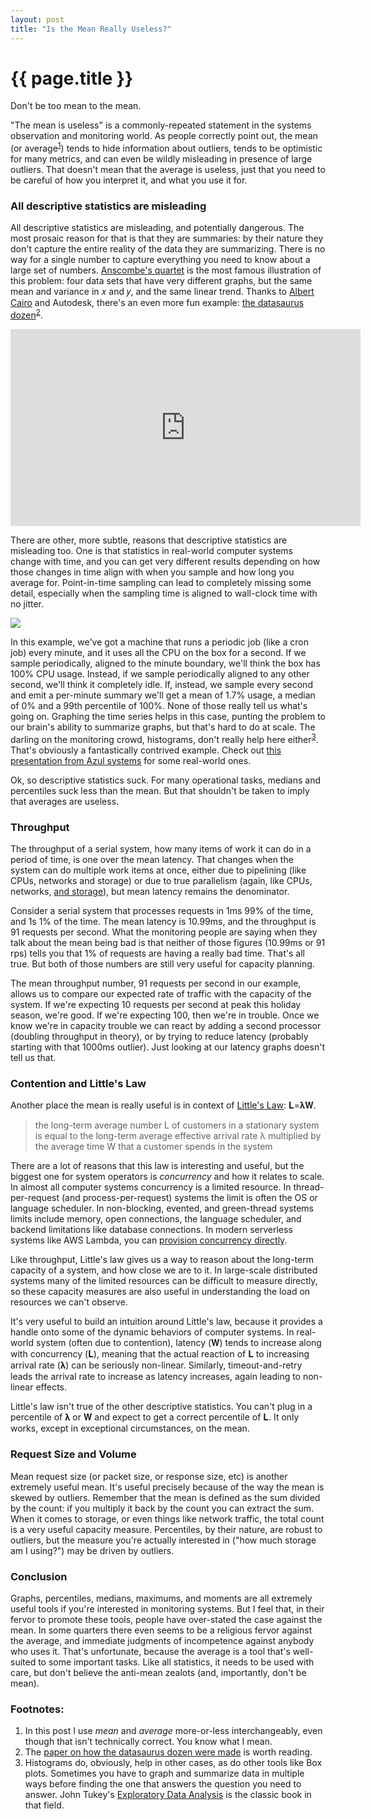 ```yaml
---
layout: post
title: "Is the Mean Really Useless?"
---
```


{{ page.title }}
================

<p class="meta">Don't be too mean to the mean.</p>

"The mean is useless" is a commonly-repeated statement in the systems observation and monitoring world. As people correctly point out, the mean (or average<sup>[1](#foot1)</sup>) tends to hide information about outliers, tends to be optimistic for many metrics, and can even be wildly misleading in presence of large outliers. That doesn't mean that the average is useless, just that you need to be careful of how you interpret it, and what you use it for.

### All descriptive statistics are misleading

All descriptive statistics are misleading, and potentially dangerous. The most prosaic reason for that is that they are summaries: by their nature they don't capture the entire reality of the data they are summarizing. There is no way for a single number to capture everything you need to know about a large set of numbers. [Anscombe's quartet](https://en.wikipedia.org/wiki/Anscombe%27s_quartet) is the most famous illustration of this problem: four data sets that have very different graphs, but the same mean and variance in 𝑥 and 𝑦, and the same linear trend. Thanks to [Albert Cairo](http://www.thefunctionalart.com/2016/08/download-datasaurus-never-trust-summary.html) and Autodesk, there's an even more fun example: [the datasaurus dozen](https://www.autodeskresearch.com/publications/samestats)<sup>[2](#foot2)</sup>.

<iframe width="560" height="315" src="https://www.youtube.com/embed/DbJyPELmhJc" frameborder="0" gesture="media" allow="encrypted-media" allowfullscreen></iframe>

There are other, more subtle, reasons that descriptive statistics are misleading too. One is that statistics in real-world computer systems change with time, and you can get very different results depending on how those changes in time align with when you sample and how long you average for. Point-in-time sampling can lead to completely missing some detail, especially when the sampling time is aligned to wall-clock time with no jitter.

![](https://s3.amazonaws.com/mbrooker-blog-images/cpu_sampling.png)

In this example, we've got a machine that runs a periodic job (like a cron job) every minute, and it uses all the CPU on the box for a second. If we sample periodically, aligned to the minute boundary, we'll think the box has 100% CPU usage. Instead, if we sample periodically aligned to any other second, we'll think it completely idle. If, instead, we sample every second and emit a per-minute summary we'll get a mean of 1.7% usage, a median of 0% and a 99th percentile of 100%. None of those really tell us what's going on. Graphing the time series helps in this case, punting the problem to our brain's ability to summarize graphs, but that's hard to do at scale. The darling on the monitoring crowd, histograms, don't really help here either<sup>[3](#foot3)</sup>. That's obviously a fantastically contrived example. Check out [this presentation from Azul systems](https://www.azul.com/files/HowNotToMeasureLatency_LLSummit_NYC_12Nov2013.pdf) for some real-world ones.

Ok, so descriptive statistics suck. For many operational tasks, medians and percentiles suck less than the mean. But that shouldn't be taken to imply that averages are useless.

### Throughput

The throughput of a serial system, how many items of work it can do in a period of time, is one over the mean latency. That changes when the system can do multiple work items at once, either due to pipelining (like CPUs, networks and storage) or due to true parallelism (again, like CPUs, networks, [and storage](http://brooker.co.za/blog/2014/07/04/iostat-pct.html)), but mean latency remains the denominator.

Consider a serial system that processes requests in 1ms 99% of the time, and 1s 1% of the time. The mean latency is 10.99ms, and the throughput is 91 requests per second. What the monitoring people are saying when they talk about the mean being bad is that neither of those figures (10.99ms or 91 rps) tells you that 1% of requests are having a really bad time. That's all true. But both of those numbers are still very useful for capacity planning.

The mean throughput number, 91 requests per second in our example, allows us to compare our expected rate of traffic with the capacity of the system. If we're expecting 10 requests per second at peak this holiday season, we're good. If we're expecting 100, then we're in trouble. Once we know we're in capacity trouble we can react by adding a second processor (doubling throughput in theory), or by trying to reduce latency (probably starting with that 1000ms outlier). Just looking at our latency graphs doesn't tell us that.

### Contention and Little's Law

Another place the mean is really useful is in context of [Little's Law](https://en.wikipedia.org/wiki/Little%27s_law): 𝐋=𝛌𝐖.

> the long-term average number L of customers in a stationary system is equal to the long-term average effective arrival rate λ multiplied by the average time W that a customer spends in the system

There are a lot of reasons that this law is interesting and useful, but the biggest one for system operators is *concurrency* and how it relates to scale. In almost all computer systems concurrency is a limited resource. In thread-per-request (and process-per-request) systems the limit is often the OS or language scheduler. In non-blocking, evented, and green-thread systems limits include memory, open connections, the language scheduler, and backend limitations like database connections. In modern serverless systems like AWS Lambda, you can [provision concurrency directly](http://docs.aws.amazon.com/lambda/latest/dg/concurrent-executions.html).

Like throughput, Little's law gives us a way to reason about the long-term capacity of a system, and how close we are to it. In large-scale distributed systems many of the limited resources can be difficult to measure directly, so these capacity measures are also useful in understanding the load on resources we can't observe.

It's very useful to build an intuition around Little's law, because it provides a handle onto some of the dynamic behaviors of computer systems. In real-world system (often due to contention), latency (𝐖) tends to increase along with concurrency (𝐋), meaning that the actual reaction of 𝐋 to increasing arrival rate (𝛌) can be seriously non-linear. Similarly, timeout-and-retry leads the arrival rate to increase as latency increases, again leading to non-linear effects.

Little's law isn't true of the other descriptive statistics. You can't plug in a percentile of 𝛌 or 𝐖 and expect to get a correct percentile of 𝐋. It only works, except in exceptional circumstances, on the mean.

### Request Size and Volume

Mean request size (or packet size, or response size, etc) is another extremely useful mean. It's useful precisely because of the way the mean is skewed by outliers. Remember that the mean is defined as the sum divided by the count: if you multiply it back by the count you can extract the sum. When it comes to storage, or even things like network traffic, the total count is a very useful capacity measure. Percentiles, by their nature, are robust to outliers, but the measure you're actually interested in ("how much storage am I using?") may be driven by outliers.

### Conclusion

Graphs, percentiles, medians, maximums, and moments are all extremely useful tools if you're interested in monitoring systems. But I feel that, in their fervor to promote these tools, people have over-stated the case against the mean. In some quarters there even seems to be a religious fervor against the average, and immediate judgments of incompetence against anybody who uses it. That's unfortunate, because the average is a tool that's well-suited to some important tasks. Like all statistics, it needs to be used with care, but don't believe the anti-mean zealots (and, importantly, don't be mean). 

### Footnotes:

 1. <a name="foot1"></a> In this post I use *mean* and *average* more-or-less interchangeably, even though that isn't technically correct. You know what I mean.
 2. <a name="foot2"></a> The [paper on how the datasaurus dozen were made](https://www.autodeskresearch.com/sites/default/files/SameStats-DifferentGraphs.pdf) is worth reading.
 3. <a name="foot3"></a> Histograms do, obviously, help in other cases, as do other tools like Box plots. Sometimes you have to graph and summarize data in multiple ways before finding the one that answers the question you need to answer. John Tukey's [Exploratory Data Analysis](https://www.amazon.com/Exploratory-Data-Analysis-John-Tukey/dp/0201076160) is the classic book in that field.